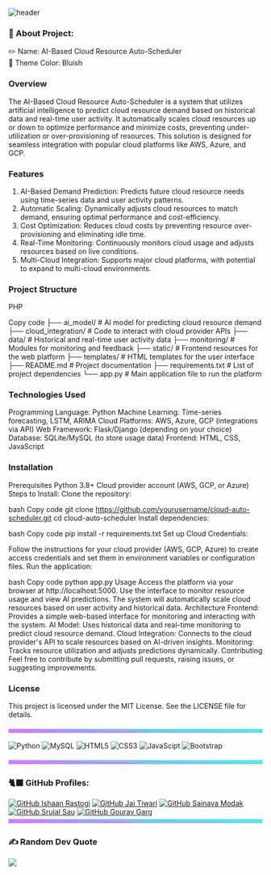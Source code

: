 ![header](https://capsule-render.vercel.app/api?type=waving&color=gradient&customColorList=6)

### 💫 About Project:
✏️ Name: AI-Based Cloud Resource Auto-Scheduler <br>
💙 Theme Color: Bluish <br>

### Overview
The AI-Based Cloud Resource Auto-Scheduler is a system that utilizes artificial intelligence to predict cloud resource demand based on historical data and real-time user activity. It automatically scales cloud resources up or down to optimize performance and minimize costs, preventing under-utilization or over-provisioning of resources.
This solution is designed for seamless integration with popular cloud platforms like AWS, Azure, and GCP.

### Features
<ol>
  <li>AI-Based Demand Prediction: Predicts future cloud resource needs using time-series data and user activity patterns.</li>
  <li>Automatic Scaling: Dynamically adjusts cloud resources to match demand, ensuring optimal performance and cost-efficiency.</li>
  <li>Cost Optimization: Reduces cloud costs by preventing resource over-provisioning and eliminating idle time.</li>
  <li>Real-Time Monitoring: Continuously monitors cloud usage and adjusts resources based on live conditions.</li>
  <li>Multi-Cloud Integration: Supports major cloud platforms, with potential to expand to multi-cloud environments.</li>
</ol>

### Project Structure

PHP

Copy code
├── ai_model/                # AI model for predicting cloud resource demand
├── cloud_integration/        # Code to interact with cloud provider APIs
├── data/                    # Historical and real-time user activity data
├── monitoring/              # Modules for monitoring and feedback
├── static/                  # Frontend resources for the web platform
├── templates/               # HTML templates for the user interface
├── README.md                # Project documentation
├── requirements.txt         # List of project dependencies
└── app.py                   # Main application file to run the platform

### Technologies Used

Programming Language: Python
Machine Learning: Time-series forecasting, LSTM, ARIMA
Cloud Platforms: AWS, Azure, GCP (integrations via API)
Web Framework: Flask/Django (depending on your choice)
Database: SQLite/MySQL (to store usage data)
Frontend: HTML, CSS, JavaScript

### Installation

Prerequisites
Python 3.8+
Cloud provider account (AWS, GCP, or Azure)
Steps to Install:
Clone the repository:

bash
Copy code
git clone https://github.com/yourusername/cloud-auto-scheduler.git
cd cloud-auto-scheduler
Install dependencies:

bash
Copy code
pip install -r requirements.txt
Set up Cloud Credentials:

Follow the instructions for your cloud provider (AWS, GCP, Azure) to create access credentials and set them in environment variables or configuration files.
Run the application:

bash
Copy code
python app.py
Usage
Access the platform via your browser at http://localhost:5000.
Use the interface to monitor resource usage and view AI predictions.
The system will automatically scale cloud resources based on user activity and historical data.
Architecture
Frontend: Provides a simple web-based interface for monitoring and interacting with the system.
AI Model: Uses historical data and real-time monitoring to predict cloud resource demand.
Cloud Integration: Connects to the cloud provider's API to scale resources based on AI-driven insights.
Monitoring: Tracks resource utilization and adjusts predictions dynamically.
Contributing
Feel free to contribute by submitting pull requests, raising issues, or suggesting improvements.

### License
This project is licensed under the MIT License. See the LICENSE file for details.

![alt text](https://github.com/ChaosXYZ/ChaosXYZ/blob/main/divider.png?raw=true)

![Python](https://img.shields.io/badge/python-3670A0?style=for-the-badge&logo=python&logoColor=ffdd54)
![MySQL](https://img.shields.io/badge/MySQL-%230074A3.svg?style=for-the-badge&logo=mysql&logoColor=white)
![HTML5](https://img.shields.io/badge/html5-%23E34F26.svg?style=for-the-badge&logo=html5&logoColor=white)
![CSS3](https://img.shields.io/badge/CSS3-%234285F4.svg?style=for-the-badge&logo=css3&logoColor=white)
![JavaScipt](https://img.shields.io/badge/javascript-%23323330.svg?style=for-the-badge&logo=javascript&logoColor=%23F7DF1E)
![Bootstrap](https://img.shields.io/badge/bootstrap-%23563D7C.svg?style=for-the-badge&logo=bootstrap&logoColor=white)

![alt text](https://github.com/ChaosXYZ/ChaosXYZ/blob/main/divider.png?raw=true)

### 🐈‍⬛ GitHub Profiles:
[![GitHub Ishaan Rastogi](https://img.shields.io/badge/IshaanRastogi-%23FFFFFF.svg?logo=GitHub&logoColor=black)](https://github.com/TridentifyIshaan)
[![GitHub Jai Tiwari](https://img.shields.io/badge/JaiTiwari-%23FFFFFF.svg?logo=GitHub&logoColor=black)](https://github.com/JAI0705)
[![GitHub Sainava Modak](https://img.shields.io/badge/SainavaModak-%23FFFFFF.svg?logo=GitHub&logoColor=black)](https://github.com/Sainava)
[![GitHub Srujal Sau](https://img.shields.io/badge/SrujalSau-%23FFFFFF.svg?logo=GitHub&logoColor=black)](https://github.com/22srujal)
[![GitHub Gourav Garg](https://img.shields.io/badge/GouravGarg-%23FFFFFF.svg?logo=GitHub&logoColor=black)](https://github.com/18gourav)
![alt text](https://github.com/ChaosXYZ/ChaosXYZ/blob/main/divider.png?raw=true)

### ✍️ Random Dev Quote
![](https://quotes-github-readme.vercel.app/api?type=horizontal&theme=radical)


